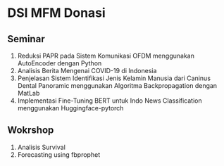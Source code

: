 # DSI MFM Donasi

## Seminar

1. Reduksi PAPR pada Sistem Komunikasi OFDM menggunakan AutoEncoder dengan Python
2. Analisis Berita Mengenai COVID-19 di Indonesia
3. Penjelasan Sistem Identifikasi Jenis Kelamin Manusia dari Caninus Dental Panoramic menggunakan Algoritma Backpropagation dengan MatLab
4. Implementasi Fine-Tuning BERT untuk Indo News Classification menggunakan Huggingface-pytorch

## Wokrshop
1. Analisis Survival
2. Forecasting using fbprophet